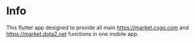 # Info

This flutter app designed to provide all main https://market.csgo.com and https://market.dota2.net
functions in one mobile app.
